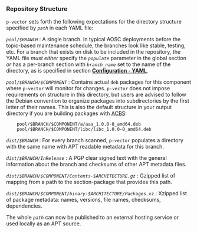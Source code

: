 ### Repository Structure

`p-vector` sets forth the following expectations for the directory structure specified by _`path`_ in each YAML file:

*`pool/$BRANCH`*
:   A single branch. In typical AOSC deployments before the topic-based maintenance schedule, the branches look like stable, testing, etc. For a branch that exists on disk to be included in the repository, the YAML file _must either_ specify the _`populate`_ parameter in the global section _or_ has a per-branch section with _`branch_name`_ set to the name of the directory, as is specified in section **[Configuration - YAML](#yaml)**.

*`pool/$BRANCH/$COMPONENT`*
:   Contains actual `deb` packages for this component where `p-vector` will monitor for changes. `p-vector` does not impose requirements on structure in this directory, but users are advised to follow the Debian convention to organize packages into subdirectories by the first letter of their names. This is also the default structure in your output directory if you are building packages with [ACBS](https://github.com/AOSC-Dev/acbs):

        pool/$BRANCH/$COMPONENT/a/aaa_1.0.0-0_amd64.deb
        pool/$BRANCH/$COMPONENT/libc/libc_1.0.0-0_amd64.deb

*`dist/$BRANCH`*
:   For every branch scanned, `p-vector` populates a directory with the same name with APT readable metadata for this branch.

*`dist/$BRANCH/InRelease`*
:   A PGP clear signed text with the general information about the branch and checksums of other APT metadata files.

*`dist/$BRANCH/$COMPONENT/Contents-$ARCHITECTURE.gz`*
:   Gzipped list of mapping from a path to the section-package that provides this path.

*`dist/$BRANCH/$COMPONENT/binary-$ARCHITECTURE/Packages.xz`*
:   Xzipped list of package metadata: names, versions, file names, checksums, dependencies.

The whole _`path`_ can now be published to an external hosting service or used locally as an APT source.
